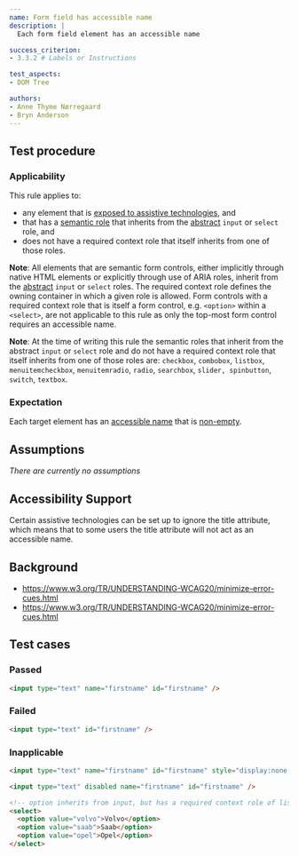 ```yaml
---
name: Form field has accessible name
description: |
  Each form field element has an accessible name

success_criterion:
- 3.3.2 # Labels or Instructions

test_aspects:
- DOM Tree

authors:
- Anne Thyme Nørregaard
- Bryn Anderson
---
```


## Test procedure

### Applicability

This rule applies to:
- any element that is [exposed to assistive technologies](#exposed-to-assistive-technologies), and
- that has a [semantic role](#semantic-role) that inherits from the [abstract](https://www.w3.org/TR/wai-aria/#abstract_roles) `input` or `select` role, and 
- does not have a required context role that itself inherits from one of those roles.

**Note**: All elements that are semantic form controls, either implicitly through native HTML elements or explicitly through use of ARIA roles, inherit from the [abstract](https://www.w3.org/TR/wai-aria/#abstract_roles) `input` or `select` roles. The required context role defines the owning container in which a given role is allowed. Form controls with a required context role that is itself a form control, e.g. `<option>` within a `<select>`, are not applicable to this rule as only the top-most form control requires an accessible name.

**Note**: At the time of writing this rule the semantic roles that inherit from the abstract `input` or `select` role and do not have a required context role that itself inherits from one of those roles are: `checkbox`, `combobox`, `listbox`, `menuitemcheckbox`, `menuitemradio`, `radio`, `searchbox`, `slider, spinbutton`, `switch`, `textbox`.

### Expectation

Each target element has an [accessible name](#accessible-name) that is [non-empty](#non-empty).

## Assumptions

_There are currently no assumptions_

## Accessibility Support

Certain assistive technologies can be set up to ignore the title attribute, which means that to some users the title attribute will not act as an accessible name.

## Background

- https://www.w3.org/TR/UNDERSTANDING-WCAG20/minimize-error-cues.html
- https://www.w3.org/TR/UNDERSTANDING-WCAG20/minimize-error-cues.html

## Test cases

### Passed

```html
<input type="text" name="firstname" id="firstname" />
```

### Failed

```html
<input type="text" id="firstname" />
```

### Inapplicable 

```html
<input type="text" name="firstname" id="firstname" style="display:none;" />
```

```html
<input type="text" disabled name="firstname" id="firstname" />
```
 
```html
<!-- option inherits from input, but has a required context role of listbox which inherits from select. We should therefore not consider option as applicable. -->
<select>
  <option value="volvo">Volvo</option>
  <option value="saab">Saab</option>
  <option value="opel">Opel</option>
</select>
```
